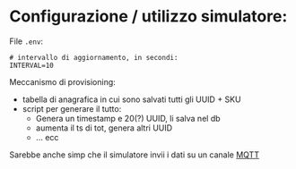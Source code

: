# Configurazione / utilizzo simulatore:

File `.env`:
```
# intervallo di aggiornamento, in secondi:
INTERVAL=10
```

Meccanismo di provisioning:
 - tabella di anagrafica in cui sono salvati tutti gli UUID + SKU
 - script per generare il tutto:  
   - Genera un timestamp e 20(?) UUID, li salva nel db
   - aumenta il ts di tot, genera altri UUID
   - ... ecc

Sarebbe anche simp che il simulatore invii i dati su un canale [MQTT](https://mqtt.org/getting-started/)
